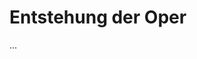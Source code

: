 <!--
author: Dennis Ried
email: dennis.ried@musikwiss.uni-halle.de
version: 1.0.0
language: de
narrator: Deutsch Female
comment: Entstehung der Oper (Sitzung 3)
import: https://raw.githubusercontent.com/LiaTemplates/citations/main/README.md
import: https://gitlab.informatik.uni-halle.de/muwi/vl-mugesch-i/-/raw/main/config.md?ref_type=heads
import: ../config.md
-->

# Entstehung der Oper

...
